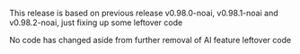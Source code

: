 This release is based on previous release v0.98.0-noai, v0.98.1-noai and v0.98.2-noai, just fixing up some leftover code

No code has changed aside from further removal of AI feature leftover code
